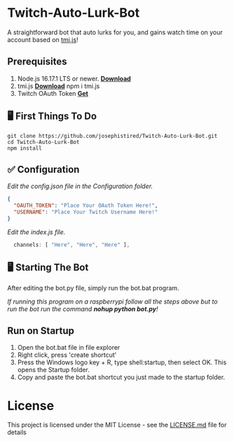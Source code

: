 # Twitch-Auto-Lurk-Bot

A straightforward bot that auto lurks for you, and gains watch time on your account based on [tmi.js](https://tmijs.com)!

## Prerequisites

1. Node.js 16.17.1 LTS or newer. **[Download](https://nodejs.org/en/)**
2. tmi.js **[Download](https://tmijs.com)** npm i tmi.js
3. Twitch OAuth Token **[Get](https://twitchapps.com/tmi/)**

## 🖥️ First Things To Do

```
git clone https://github.com/josephistired/Twitch-Auto-Lurk-Bot.git
cd Twitch-Auto-Lurk-Bot
npm install
```

## ✅ Configuration

_Edit the config.json file in the Configuration folder._

```json
{
  "OAUTH_TOKEN": "Place Your OAuth Token Here!",
  "USERNAME": "Place Your Twitch Username Here!"
}
```

_Edit the index.js file._

```js
  channels: [ "Here", "Here", "Here" ],
```

## 🖥️ Starting The Bot

After editing the bot.py file, simply run the bot.bat program.

_If running this program on a raspberrypi follow all the steps above but to run the bot run the command **nohup python bot.py**!_

## Run on Startup

1. Open the bot.bat file in file explorer
2. Right click, press 'create shortcut'
3. Press the Windows logo key + R, type shell:startup, then select OK. This opens the Startup folder.
4. Copy and paste the bot.bat shortcut you just made to the startup folder.

# License

This project is licensed under the MIT License - see the [LICENSE.md](LICENSE) file for details

